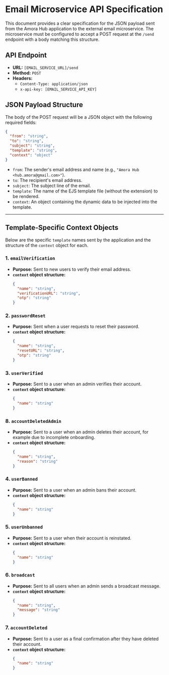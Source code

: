 # Email Microservice API Specification

This document provides a clear specification for the JSON payload sent from the Amora Hub application to the external email microservice. The microservice must be configured to accept a POST request at the `/send` endpoint with a body matching this structure.

## API Endpoint

-   **URL:** `[EMAIL_SERVICE_URL]/send`
-   **Method:** `POST`
-   **Headers:**
    -   `Content-Type: application/json`
    -   `x-api-key: [EMAIL_SERVICE_API_KEY]`

## JSON Payload Structure

The body of the POST request will be a JSON object with the following required fields:

```json
{
  "from": "string",
  "to": "string",
  "subject": "string",
  "template": "string",
  "context": "object"
}
```

-   `from`: The sender's email address and name (e.g., `"Amora Hub <hub.amora@gmail.com>"`).
-   `to`: The recipient's email address.
-   `subject`: The subject line of the email.
-   `template`: The name of the EJS template file (without the extension) to be rendered.
-   `context`: An object containing the dynamic data to be injected into the template.

---

## Template-Specific Context Objects

Below are the specific `template` names sent by the application and the structure of the `context` object for each.

### 1. `emailVerification`

-   **Purpose:** Sent to new users to verify their email address.
-   **`context` object structure:**
    ```json
    {
      "name": "string",
      "verificationURL": "string",
      "otp": "string"
    }
    ```

### 2. `passwordReset`

-   **Purpose:** Sent when a user requests to reset their password.
-   **`context` object structure:**
    ```json
    {
      "name": "string",
      "resetURL": "string",
      "otp": "string"
    }
    ```

### 3. `userVerified`

-   **Purpose:** Sent to a user when an admin verifies their account.
-   **`context` object structure:**
    ```json
    {
      "name": "string"
    }
    ```

### 8. `accountDeletedAdmin`

-   **Purpose:** Sent to a user when an admin deletes their account, for example due to incomplete onboarding.
-   **`context` object structure:**
    ```json
    {
      "name": "string",
      "reason": "string"
    }
    ```

### 4. `userBanned`

-   **Purpose:** Sent to a user when an admin bans their account.
-   **`context` object structure:**
    ```json
    {
      "name": "string"
    }
    ```

### 5. `userUnbanned`

-   **Purpose:** Sent to a user when their account is reinstated.
-   **`context` object structure:**
    ```json
    {
      "name": "string"
    }
    ```

### 6. `broadcast`

-   **Purpose:** Sent to all users when an admin sends a broadcast message.
-   **`context` object structure:**
    ```json
    {
      "name": "string",
      "message": "string"
    }
    ```

### 7. `accountDeleted`

-   **Purpose:** Sent to a user as a final confirmation after they have deleted their account.
-   **`context` object structure:**
    ```json
    {
      "name": "string"
    }
    ```